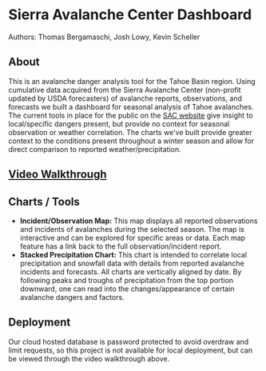 # Sierra Avalanche Center Dashboard
Authors: Thomas Bergamaschi, Josh Lowy, Kevin Scheller

## About
This is an avalanche danger analysis tool for the Tahoe Basin region.  Using cumulative data acquired from the Sierra Avalanche Center (non-profit updated by USDA forecasters) of avalanche reports, observations, and forecasts we built a dashboard for seasonal analysis of Tahoe avalanches.  The current tools in place for the public on the
[SAC website](https://www.sierraavalanchecenter.org/) give insight to local/specific dangers present, but provide no context for seasonal observation or weather correlation.  The charts we've built provide greater context to the conditions present throughout a winter season and allow for direct comparison to reported weather/precipitation.

## [Video Walkthrough](https://youtu.be/lHbNKe1klBw)

## Charts / Tools
- **Incident/Observation Map:**
  This map displays all reported observations and incidents of avalanches during the selected season.  The map is interactive and can be explored for specific areas or data.  Each map feature has a link back to the full observation/incident report.
 - **Stacked Precipitation Chart:**
  This chart is intended to correlate local precipitation and snowfall data with details from reported avalanche incidents and forecasts.  All charts are vertically aligned by date.  By following peaks and troughs of precipitation from the top portion downward, one can read into the changes/appearance of certain avalanche dangers and factors.

## Deployment
  Our cloud hosted database is password protected to avoid overdraw and limit requests, so this project is not available for local deployment, but can be viewed through the video walkthrough above.
